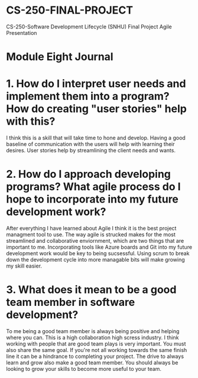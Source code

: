 # CS-250-FINAL-PROJECT
CS-250-Software Development Lifecycle (SNHU)
Final Project
Agile Presentation

# Module Eight Journal

# 1. How do I interpret user needs and implement them into a program? How do creating "user stories" help with this?

I think this is a skill that will take time to hone and develop. Having a good baseline of communication with the users will help with learning their desires. User stories help by streamlining the client needs and wants. 

# 2. How do I approach developing programs? What agile process do I hope to incorporate into my future development work?

After everything I have learned about Agile I think it is the best project managment tool to use. The way agile is strucked makes for the most streamlined and collaborative enviornment, which are two things that are important to me. Incorporating tools like Azure boards and Git into my future development work would be key to being sucsessful. Using scrum to break down the development cycle into more managable bits will make growing my skill easier. 

# 3. What does it mean to be a good team member in software development? 

To me being a good team member is always being positive and helping where you can. This is a high collaboration high scress industry. I think working with people that are good team plays is very important. You must also share the same goal. If you're not all working towards the same finish line it can be a hindrance to completing your project.  The drive to always learn and grow also make a good team member. You should always be looking to grow your skills to become more useful to your team. 
